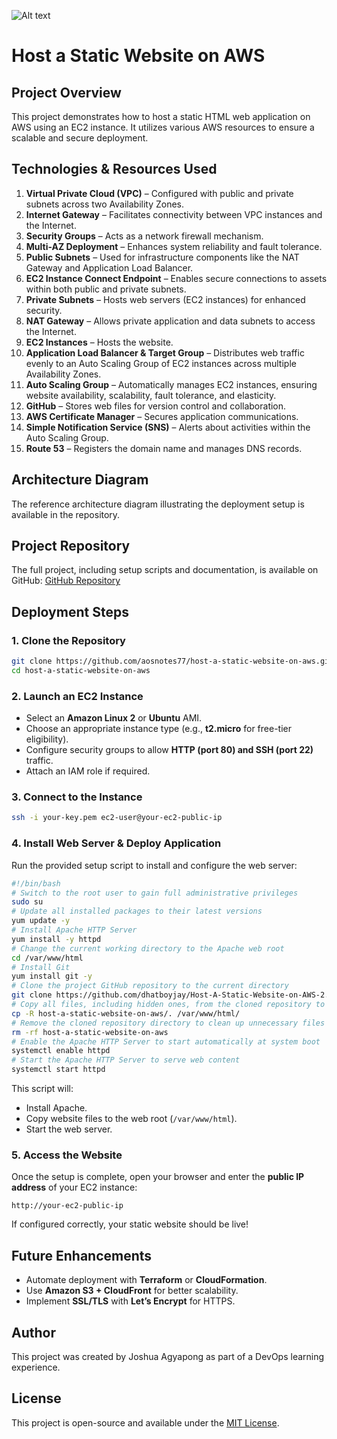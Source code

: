 ![Alt text](/Host_a_Static_Website_on_AWS.png)

# Host a Static Website on AWS

## Project Overview

This project demonstrates how to host a static HTML web application on AWS using an EC2 instance. It utilizes various AWS resources to ensure a scalable and secure deployment.

## Technologies & Resources Used

1. **Virtual Private Cloud (VPC)** – Configured with public and private subnets across two Availability Zones.
2. **Internet Gateway** – Facilitates connectivity between VPC instances and the Internet.
3. **Security Groups** – Acts as a network firewall mechanism.
4. **Multi-AZ Deployment** – Enhances system reliability and fault tolerance.
5. **Public Subnets** – Used for infrastructure components like the NAT Gateway and Application Load Balancer.
6. **EC2 Instance Connect Endpoint** – Enables secure connections to assets within both public and private subnets.
7. **Private Subnets** – Hosts web servers (EC2 instances) for enhanced security.
8. **NAT Gateway** – Allows private application and data subnets to access the Internet.
9. **EC2 Instances** – Hosts the website.
10. **Application Load Balancer & Target Group** – Distributes web traffic evenly to an Auto Scaling Group of EC2 instances across multiple Availability Zones.
11. **Auto Scaling Group** – Automatically manages EC2 instances, ensuring website availability, scalability, fault tolerance, and elasticity.
12. **GitHub** – Stores web files for version control and collaboration.
13. **AWS Certificate Manager** – Secures application communications.
14. **Simple Notification Service (SNS)** – Alerts about activities within the Auto Scaling Group.
15. **Route 53** – Registers the domain name and manages DNS records.

## Architecture Diagram

The reference architecture diagram illustrating the deployment setup is available in the repository.

## Project Repository

The full project, including setup scripts and documentation, is available on GitHub: [GitHub Repository](https://github.com/dhatboyjay/Host-A-Static-Website-on-AWS-2)

## Deployment Steps

### 1. Clone the Repository

```bash
git clone https://github.com/aosnotes77/host-a-static-website-on-aws.git
cd host-a-static-website-on-aws
```

### 2. Launch an EC2 Instance

- Select an **Amazon Linux 2** or **Ubuntu** AMI.
- Choose an appropriate instance type (e.g., **t2.micro** for free-tier eligibility).
- Configure security groups to allow **HTTP (port 80) and SSH (port 22)** traffic.
- Attach an IAM role if required.

### 3. Connect to the Instance

```bash
ssh -i your-key.pem ec2-user@your-ec2-public-ip
```

### 4. Install Web Server & Deploy Application

Run the provided setup script to install and configure the web server:

```bash
#!/bin/bash
# Switch to the root user to gain full administrative privileges
sudo su
# Update all installed packages to their latest versions
yum update -y
# Install Apache HTTP Server
yum install -y httpd
# Change the current working directory to the Apache web root
cd /var/www/html
# Install Git
yum install git -y
# Clone the project GitHub repository to the current directory
git clone https://github.com/dhatboyjay/Host-A-Static-Website-on-AWS-2.git
# Copy all files, including hidden ones, from the cloned repository to the Apache web root
cp -R host-a-static-website-on-aws/. /var/www/html/
# Remove the cloned repository directory to clean up unnecessary files
rm -rf host-a-static-website-on-aws
# Enable the Apache HTTP Server to start automatically at system boot
systemctl enable httpd  
# Start the Apache HTTP Server to serve web content
systemctl start httpd  
```

This script will:

- Install Apache.
- Copy website files to the web root (`/var/www/html`).
- Start the web server.

### 5. Access the Website

Once the setup is complete, open your browser and enter the **public IP address** of your EC2 instance:

```
http://your-ec2-public-ip
```

If configured correctly, your static website should be live!

## Future Enhancements

- Automate deployment with **Terraform** or **CloudFormation**.
- Use **Amazon S3 + CloudFront** for better scalability.
- Implement **SSL/TLS** with **Let’s Encrypt** for HTTPS.

## Author

This project was created by Joshua Agyapong as part of a DevOps learning experience.

## License

This project is open-source and available under the [MIT License](LICENSE).

